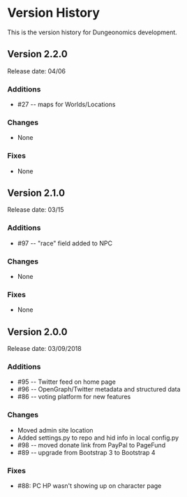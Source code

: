 # Version History

This is the version history for Dungeonomics development.


## Version 2.2.0

Release date: 04/06

### Additions

* #27 -- maps for Worlds/Locations

### Changes

* None

### Fixes

* None


## Version 2.1.0

Release date: 03/15

### Additions

* #97 -- "race" field added to NPC

### Changes

* None

### Fixes

* None


## Version 2.0.0

Release date: 03/09/2018

### Additions

* #95 -- Twitter feed on home page
* #96 -- OpenGraph/Twitter metadata and structured data
* #86 -- voting platform for new features

### Changes

* Moved admin site location
* Added settings.py to repo and hid info in local config.py
* #98 -- moved donate link from PayPal to PageFund
* #89 -- upgrade from Bootstrap 3 to Bootstrap 4

### Fixes

* #88: PC HP wasn't showing up on character page